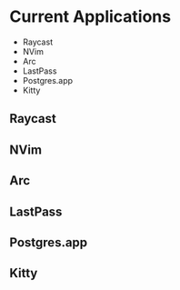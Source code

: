 # Current Applications

- Raycast
- NVim
- Arc
- LastPass
- Postgres.app
- Kitty

## Raycast

## NVim

## Arc

## LastPass

## Postgres.app

## Kitty
